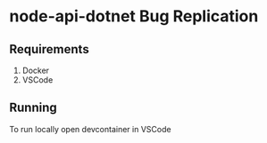 # node-api-dotnet Bug Replication

## Requirements

1. Docker
2. VSCode

## Running

To run locally open devcontainer in VSCode
